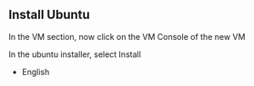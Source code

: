 ## Install Ubuntu

In the VM section, now click on the VM Console of the new VM

In the ubuntu installer, select Install

- English